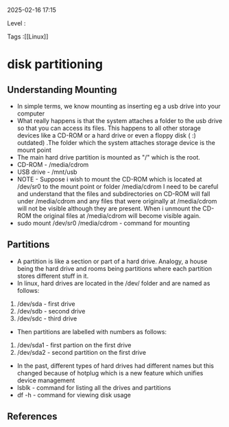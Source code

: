 
2025-02-16 17:15

Level : 

Tags :[[Linux]]

# disk partitioning

## Understanding Mounting
- In simple terms, we know mounting as inserting eg a usb drive into your computer 
- What really happens is that the system attaches a folder to the usb drive so that you can access its files. This happens to all other storage devices like a CD-ROM or a hard drive or even a floppy disk ( :) outdated) .The folder which the system attaches storage device is the mount point
- The main hard drive partition is mounted as "/" which is the root.
- CD-ROM - /media/cdrom
- USB drive - /mnt/usb
- NOTE - Suppose i wish to mount the CD-ROM which is located at /dev/sr0 to the mount point or folder /media/cdrom I need to be careful and understand that the files and subdirectories on CD-ROM will fall under /media/cdrom and any files that were originally at /media/cdrom will not be visible although they are present. When i unmount the CD-ROM the original files at /media/cdrom will become visible again.
- sudo mount /dev/sr0 /media/cdrom  - command for mounting
## Partitions
- A partition is like a section or part of a hard drive. Analogy, a house being the hard drive and rooms being partitions where each partition stores different stuff in it.
- In linux, hard drives are located in the /dev/ folder and are named as follows:
1. /dev/sda - first drive
2. /dev/sdb - second drive
3. /dev/sdc - third drive
- Then partitions are labelled with numbers as follows:
1. /dev/sda1 - first partion on the first drive
2. /dev/sda2 - second partition on the first drive
- In the past, different types of hard drives had different names but this changed because of hotplug which is a new feature which unifies device management
- lsblk - command for listing all the drives and partitions
- df -h - command for viewing disk usage



## References
